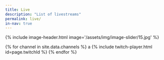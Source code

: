 ```yaml
---
title: Live
description: "List of livestreams"
permalink: live/
in-nav: true
---
```


{% include image-header.html image='/assets/img/image-slider/15.jpg' %}

<div class="container my-4">
  {% for channel in site.data.channels %}
  a <!-- dummy character to see if it loops correctly -->
    {% include twitch-player.html id=page.twitchId %}
  {% endfor %}
</div>
